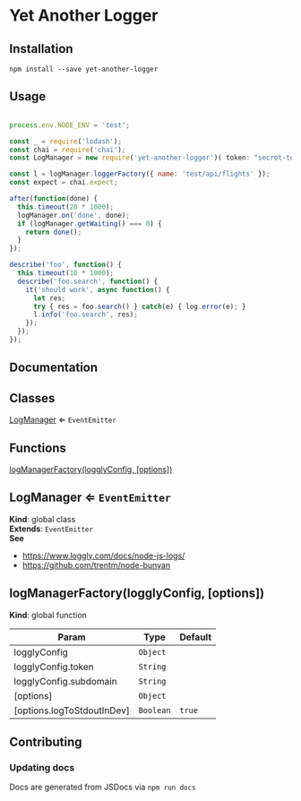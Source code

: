 # Yet Another Logger

## Installation

```
npm install --save yet-another-logger
```

## Usage

```javascript

process.env.NODE_ENV = 'test';

const _ = require('lodash');
const chai = require('chai');
const LogManager = new require('yet-another-logger')( token: "secret-token", subdomain:"" });

const l = logManager.loggerFactory({ name: 'test/api/flights' });
const expect = chai.expect;

after(function(done) {
  this.timeout(20 * 1000);
  logManager.on('done', done);
  if (logManager.getWaiting() === 0) {
    return done();
  }
});

describe('foo', function() {
  this.timeout(10 * 1000);
  describe('foo.search', function() {
    it('should work', async function() {
      let res;
      try { res = foo.search() } catch(e) { log.error(e); }
      l.info('foo.search', res);
    });
  });
});

```
## Documentation

## Classes

<dl>
<dt><a href="#LogManager">LogManager</a> ⇐ <code>EventEmitter</code></dt>
<dd></dd>
</dl>

## Functions

<dl>
<dt><a href="#logManagerFactory">logManagerFactory(logglyConfig, [options])</a></dt>
<dd></dd>
</dl>

<a name="LogManager"></a>

## LogManager ⇐ <code>EventEmitter</code>
**Kind**: global class  
**Extends**: <code>EventEmitter</code>  
**See**

- https://www.loggly.com/docs/node-js-logs/
- https://github.com/trentm/node-bunyan

<a name="logManagerFactory"></a>

## logManagerFactory(logglyConfig, [options])
**Kind**: global function  

| Param | Type | Default |
| --- | --- | --- |
| logglyConfig | <code>Object</code> |  | 
| logglyConfig.token | <code>String</code> |  | 
| logglyConfig.subdomain | <code>String</code> |  | 
| [options] | <code>Object</code> |  | 
| [options.logToStdoutInDev] | <code>Boolean</code> | <code>true</code> | 


## Contributing

### Updating docs
Docs are generated from JSDocs via `npm run docs`
